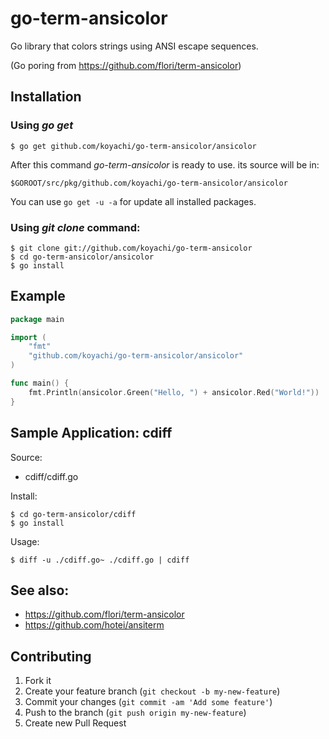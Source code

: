 # go-term-ansicolor

Go library that colors strings using ANSI escape sequences.

(Go poring from https://github.com/flori/term-ansicolor)

## Installation

### Using *go get*

    $ go get github.com/koyachi/go-term-ansicolor/ansicolor

After this command *go-term-ansicolor* is ready to use. its source will be in:

    $GOROOT/src/pkg/github.com/koyachi/go-term-ansicolor/ansicolor

You can use `go get -u -a` for update all installed packages.

### Using *git clone* command:

    $ git clone git://github.com/koyachi/go-term-ansicolor
    $ cd go-term-ansicolor/ansicolor
    $ go install

## Example

```go
package main

import (
	"fmt"
	"github.com/koyachi/go-term-ansicolor/ansicolor"
)

func main() {
	fmt.Println(ansicolor.Green("Hello, ") + ansicolor.Red("World!"))
}
```

## Sample Application: cdiff

Source:

- cdiff/cdiff.go

Install:

    $ cd go-term-ansicolor/cdiff
    $ go install

Usage:

    $ diff -u ./cdiff.go~ ./cdiff.go | cdiff

## See also:

- https://github.com/flori/term-ansicolor
- https://github.com/hotei/ansiterm

## Contributing

1. Fork it
2. Create your feature branch (`git checkout -b my-new-feature`)
3. Commit your changes (`git commit -am 'Add some feature'`)
4. Push to the branch (`git push origin my-new-feature`)
5. Create new Pull Request
